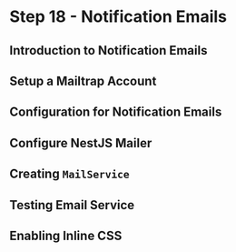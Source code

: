 # Step 18 - Notification Emails

## Introduction to Notification Emails

## Setup a Mailtrap Account

## Configuration for Notification Emails

## Configure NestJS Mailer

## Creating `MailService`

## Testing Email Service

## Enabling Inline CSS